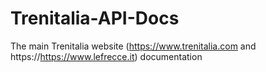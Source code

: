 # Trenitalia-API-Docs
The main Trenitalia website (https://www.trenitalia.com and https://https://www.lefrecce.it) documentation

